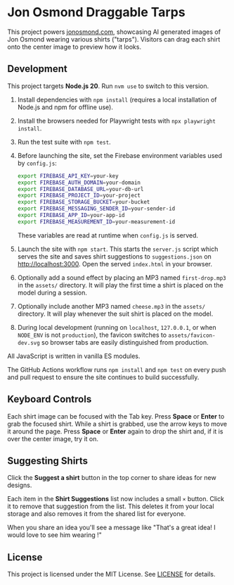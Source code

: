 # Jon Osmond Draggable Tarps

This project powers [jonosmond.com](https://jonosmond.com), showcasing AI generated images of Jon Osmond wearing various shirts ("tarps"). Visitors can drag each shirt onto the center image to preview how it looks.

## Development

This project targets **Node.js 20**. Run `nvm use` to switch to this version.

1. Install dependencies with `npm install` (requires a local installation of
   Node.js and npm for offline use).
2. Install the browsers needed for Playwright tests with `npx playwright install`.
3. Run the test suite with `npm test`.
4. Before launching the site, set the Firebase environment variables used by
   `config.js`:

   ```sh
   export FIREBASE_API_KEY=your-key
   export FIREBASE_AUTH_DOMAIN=your-domain
   export FIREBASE_DATABASE_URL=your-db-url
   export FIREBASE_PROJECT_ID=your-project
   export FIREBASE_STORAGE_BUCKET=your-bucket
   export FIREBASE_MESSAGING_SENDER_ID=your-sender-id
   export FIREBASE_APP_ID=your-app-id
   export FIREBASE_MEASUREMENT_ID=your-measurement-id
   ```

   These variables are read at runtime when `config.js` is served.
5. Launch the site with `npm start`. This starts the `server.js` script which
   serves the site and saves shirt suggestions to `suggestions.json` on
   [http://localhost:3000](http://localhost:3000). Open the served
   `index.html` in your browser.
6. Optionally add a sound effect by placing an MP3 named `first-drop.mp3` in the
   `assets/` directory. It will play the first time a shirt is placed on the
   model during a session.
7. Optionally include another MP3 named `cheese.mp3` in the `assets/` directory.
   It will play whenever the suit shirt is placed on the model.
8. During local development (running on `localhost`, `127.0.0.1`, or when
   `NODE_ENV` is not `production`), the favicon switches to
   `assets/favicon-dev.svg` so browser tabs are easily distinguished from
   production.



All JavaScript is written in vanilla ES modules.

The GitHub Actions workflow runs `npm install` and `npm test` on every push and
pull request to ensure the site continues to build successfully.

## Keyboard Controls

Each shirt image can be focused with the Tab key. Press **Space** or **Enter** to grab the
focused shirt. While a shirt is grabbed, use the arrow keys to move it around
the page. Press **Space** or **Enter** again to drop the shirt and, if it is
over the center image, try it on.

## Suggesting Shirts

Click the **Suggest a shirt** button in the top corner to share ideas for new designs.



Each item in the **Shirt Suggestions** list now includes a small `×` button.
Click it to remove that suggestion from the list. This deletes it from your
local storage and also removes it from the shared list for everyone.

When you share an idea you'll see a message like "That's a great idea! I would
love to see him wearing <your shirt idea>!"



## License

This project is licensed under the MIT License. See [LICENSE](LICENSE) for details.
